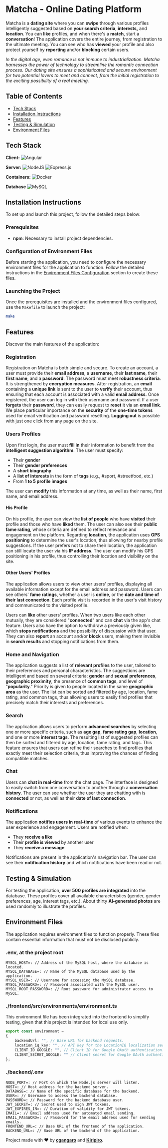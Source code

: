 # Matcha - Online Dating Platform

Matcha is a **dating site** where you can **swipe** through various profiles intelligently suggested based on **your search criteria**, **interests,** and **location**. You can **like** profiles, and when there's a **match**, start a **conversation**!
The application covers the entire journey, from registration to the ultimate meeting. You can see who has **viewed** your profile and also protect yourself by **reporting** and/or **blocking** certain users.

*In the digital age, even romance is not immune to industrialization. Matcha harnesses the power of technology to streamline the romantic connection process. Our dating site ensures a sophisticated and secure environment for two potential lovers to meet and connect, from the initial registration to the exciting possibility of a real meeting.*

## Table of Contents
- [Tech Stack](#tech-stack)
- [Installation Instructions](#installation-instructions)
- [Features](#features)
- [Testing & Simulation](#testing-&-simulation)
- [Environment Files](#environment-files)

## Tech Stack

**Client:** ![Angular](https://img.shields.io/badge/angular-%23DD0031.svg?style=for-the-badge&logo=angular&logoColor=white)

**Server:**
![NodeJS](https://img.shields.io/badge/node.js-6DA55F?style=for-the-badge&logo=node.js&logoColor=white)
![Express.js](https://img.shields.io/badge/express.js-%23404d59.svg?style=for-the-badge&logo=express&logoColor=%2361DAFB)

**Containers:**
![Docker](https://img.shields.io/badge/docker-%230db7ed.svg?style=for-the-badge&logo=docker&logoColor=white)

**Database**
![MySQL](https://img.shields.io/badge/mysql-4479A1.svg?style=for-the-badge&logo=mysql&logoColor=white)

## Installation Instructions
To set up and launch this project, follow the detailed steps below:

### Prerequisites
- **npm**: Necessary to install project dependencies.

### Configuration of Environment Files
Before starting the application, you need to configure the necessary environment files for the application to function. Follow the detailed instructions in the [Environment Files Configuration](#link-to-environment-files-configuration-section) section to create these files.

### Launching the Project
Once the prerequisites are installed and the environment files configured, use the `Makefile` to launch the project:
```bash
make
```

## Features
Discover the main features of the application:

### Registration
Registration on Matcha is both simple and secure. To create an account, a user must provide their **email address**, a **username**, their **last name**, their **first name**, and a **password**. The password must meet **robustness criteria**. It is strengthened by **encryption measures**.
After registration, an **email** containing a **unique link** is sent to the user to **verify** their account, thus ensuring that each account is associated with a valid **email address**. Once registered, the user can log in with their username and password.
If a user **forgets** their **password**, they can easily request to **reset** it via an **email link**.
We place particular importance on the **security** of the **one-time tokens** used for email verification and password resetting.
**Logging out** is possible with just one click from any page on the site.

### Users Profiles
Upon first login, the user must **fill in** their information to benefit from the **intelligent suggestion algorithm**.
The user must specify:
- Their **gender**
- Their **gender preferences**
- A **short biography**
- A **list of interests** in the form of **tags** (e.g., #sport, #streetfood, etc.)
- From **1 to 5 profile images**

The user can **modify** this information at any time, as well as their name, first name, and email address.

#### His Profile
On his profile, the user can view the **list of people** who have **visited** their profile and those who have **liked** them.
The user can also see their **public fame rating**, whose criteria are defined to reflect relevance and engagement on the platform.
Regarding **location**, the application uses **GPS positioning** to determine the user's location, thus allowing for nearby profile suggestions. If the user prefers not to share their location, the application can still locate the user via his **IP address**. The user can modify his GPS positioning in his profile, thus controlling their location and visibility on the site.

#### Other Users' Profiles
The application allows users to view other users' profiles, displaying all available information except for the email address and password. Users can see others' **fame ratings**, whether a user is **online**, or the **date and time of their last connection**.
Each profile visit is recorded in the user's visit history and communicated to the visited profile.

Users can **like** other users' profiles. When two users like each other mutually, they are considered "**connected**" and can **chat** via the app's chat feature.
Users also have the option to withdraw a previously given like, which **stops notifications** and the possibility of discussion with that user.
They can also **report** an account and/or **block** users, making them invisible in **search results** and stopping notifications from them.

### Home and Navigation
The application suggests a list of **relevant profiles** to the user, tailored to their preferences and personal characteristics.
The suggestions are intelligent and based on several criteria: **gender** and **sexual preferences**, **geographic proximity**, the presence of **common tags**, and level of "**popularity**." Priority is given to people located in the same **geographic area** as the user.
The list can be sorted and filtered by age, location, fame rating, and common tags, thus allowing users to easily find profiles that precisely match their interests and preferences.

### Search
The application allows users to perform **advanced searches** by selecting one or more specific criteria, such as **age gap**, **fame rating gap**, **location**, and one or more **interest tags**.
The resulting list of suggested profiles can then be sorted and filtered by age, location, fame rating, and tags.
This feature ensures that users can refine their searches to find profiles that exactly meet their selection criteria, thus improving the chances of finding compatible matches.

### Chat
Users can **chat in real-time** from the chat page. The interface is designed to easily switch from one conversation to another through a **conversation history**. The user can see whether the user they are chatting with is **connected** or not, as well as their **date of last connection**.

### Notifications
The application **notifies users in real-time** of various events to enhance the user experience and engagement.
Users are notified when:
- They **receive a like**
- Their **profile is viewed** by another user
- They **receive a message**

Notifications are present in the application's navigation bar. The user can see their **notification history** and which notifications have been read or not.

## Testing & Simulation
For testing the application, **over 500 profiles are integrated** into the database. These profiles cover all available characteristics (gender, gender preferences, age, interest tags, etc.). About thirty **AI-generated photos** are used randomly to illustrate the profiles.

## Environment Files
The application requires environment files to function properly. These files contain essential information that must not be disclosed publicly.

### .env, at the project root
```
MYSQL_HOST=: // Address of the MySQL host, where the database is located.
MYSQL_DATABASE=: // Name of the MySQL database used by the application.
MYSQL_USER=: // Username for accessing the MySQL database.
MYSQL_PASSWORD=: // Password associated with the MySQL user.
MYSQL_ROOT_PASSWORD=: // Root password for administrator access to MySQL.
```
### ./frontend/src/environments/environment.ts

This environment file has been integrated into the frontend to simplify testing, given that this project is intended for local use only.

```typescript
export const environment = 
{
    backendUrl: "", // Base URL for backend requests.
    location_iq_key: "", // API key for the LocationIQ localization service.
    CLIENT_ID_GOOGLE: "", // Client ID for Google OAuth authentication.
    CLIENT_SECRET_GOOGLE: "" // Client secret for Google OAuth authentication.
};
```
### ./backend/.env
```
NODE_PORT=: // Port on which the Node.js server will listen.
HOST=: // Host address for the backend server.
DATABASE=: // Name of the specific database for the backend.
USER=: // Username to access the backend database.
PASSWORD=: // Password for the backend database user.
JWT_SECRET=: // Secret used to sign JWT tokens.
JWT_EXPIRES_IN=: // Duration of validity for JWT tokens.
EMAIL=: // Email address used for automated email sending.
EMAIL_PASSWORD=: // Password for the email address used for sending emails.
FRONTEND_URL=: // Base URL of the frontend of the application.
BACKEND_URL=: // Base URL of the backend of the application.
```

Project made with ❤️ by [**cgangaro**](https://github.com/cgangaro) and [**Kiripiro**](https://github.com/Kiripiro).